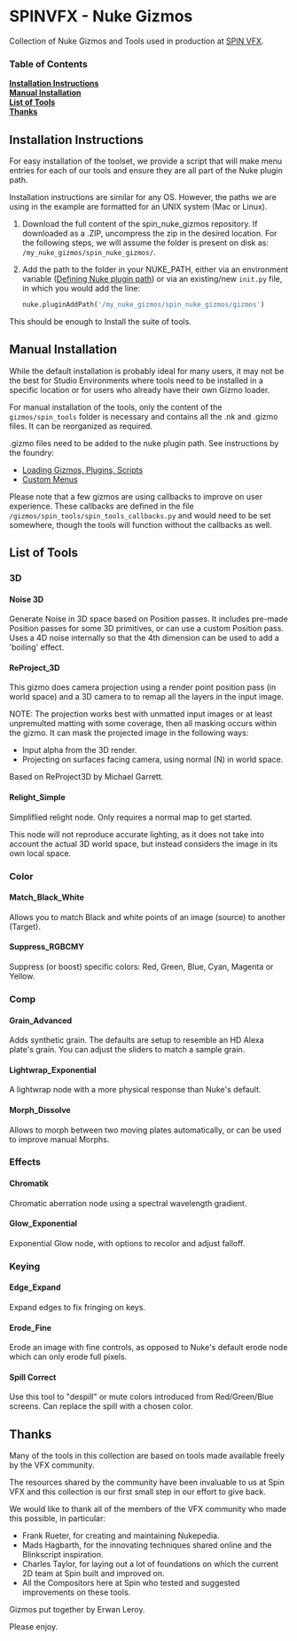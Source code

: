 # SPINVFX - Nuke Gizmos
Collection of Nuke Gizmos and Tools used in production at [SPIN VFX](http://www.spinvfx.com/).
 
### Table of Contents
**[Installation Instructions](#installation-instructions)**<br>
**[Manual Installation](#manual-installation)**<br>
**[List of Tools](#list-of-tools)**<br>
**[Thanks](#thanks)**

## Installation Instructions
For easy installation of the toolset, we provide a script that will make menu entries for each of our tools and ensure 
they are all part of the Nuke plugin path.

Installation instructions are similar for any OS. However, the paths we are using in the example are formatted for an 
UNIX system (Mac or Linux).

1. Download the full content of the spin_nuke_gizmos repository. If downloaded
as a .ZIP, uncompress the zip in the desired location. For the following steps, we will assume the folder is present 
on disk as: `/my_nuke_gizmos/spin_nuke_gizmos/`.
2. Add the path to the folder in your NUKE_PATH, either via an environment variable ([Defining Nuke plugin path](
https://learn.foundry.com/nuke/content/comp_environment/configuring_nuke/defining_nuke_plugin_path.html)) or 
via an existing/new `init.py` file, in which you would add the line: 

    ```python
    nuke.pluginAddPath('/my_nuke_gizmos/spin_nuke_gizmos/gizmos')
    ```
    
This should be enough to Install the suite of tools.


## Manual Installation
While the default installation is probably ideal for many users, it may not be the best for Studio Environments 
where tools need to be installed in a specific location or for users who already have their own Gizmo loader.

For manual installation of the tools, only the content of the `gizmos/spin_tools` folder is necessary and contains all 
the .nk and .gizmo files. 
It can be reorganized as required.

.gizmo files need to be added to the nuke plugin path. See instructions by the foundry: 
- [Loading Gizmos, Plugins, Scripts](
https://learn.foundry.com/nuke/content/comp_environment/configuring_nuke/loading_gizmos_plugins_scripts.html)
- [Custom Menus](
https://learn.foundry.com/nuke/content/comp_environment/configuring_nuke/custom_menus_toolbars.html)
 
Please note that a few gizmos are using callbacks to improve on user experience. These callbacks are defined in the 
file `/gizmos/spin_tools/spin_tools_callbacks.py` and would need to be set somewhere, though the tools will function 
without the callbacks as well.

## List of Tools

### 3D
#### Noise 3D
Generate Noise in 3D space based on Position passes. It includes pre-made Position passes for some 3D primitives, or 
can use a custom Position pass. Uses a 4D noise internally so that the 4th dimension can be used to add a 'boiling' 
effect.
#### ReProject_3D
This gizmo does camera projection using a render point position pass (in world space) and a 3D camera to 
to remap all the layers in the input image.

NOTE: The projection works best with unmatted input images or at least unpremulted matting with some coverage, 
then all masking occurs within the gizmo.
It can mask the projected image in the following ways:
- Input alpha from the 3D render.
- Projecting on surfaces facing camera, using normal (N) in world space.

Based on ReProject3D by Michael Garrett.
#### Relight_Simple
Simpliflied relight node. Only requires a normal map to get started.

This node will not reproduce accurate lighting, 
as it does not take into account the actual 3D world space, but instead considers the image in its own local space.

### Color
#### Match_Black_White
Allows you to match Black and white points of an image (source) to another (Target).
#### Suppress_RGBCMY
Suppress (or boost) specific colors: Red, Green, Blue, Cyan, Magenta or Yellow.

### Comp
#### Grain_Advanced
Adds synthetic grain. The defaults are setup to resemble an HD Alexa plate's grain.
You can adjust the sliders to match a sample grain.
#### Lightwrap_Exponential
A lightwrap node with a more physical response than Nuke's default.
#### Morph_Dissolve
Allows to morph between two moving plates automatically, or can be used to improve manual Morphs.

### Effects
#### Chromatik
Chromatic aberration node using a spectral wavelength gradient.
#### Glow_Exponential
Exponential Glow node, with options to recolor and adjust falloff.

### Keying
#### Edge_Expand
Expand edges to fix fringing on keys.
#### Erode_Fine
Erode an image with fine controls, as opposed to Nuke's default erode node which can only erode full pixels.
#### Spill Correct
Use this tool to "despill" or mute colors introduced from Red/Green/Blue screens. Can replace the spill with a chosen
color.


## Thanks
Many of the tools in this collection are based on tools made available freely by the VFX community.

The resources shared by the community have been invaluable to us at Spin VFX and this collection is our first small
step in our effort to give back.

We would like to thank all of the members of the VFX community who made this possible, in particular:
- Frank Rueter, for creating and maintaining Nukepedia.
- Mads Hagbarth, for the innovating techniques shared online and the Blinkscript inspiration.
- Charles Taylor, for laying out a lot of foundations on which the current 2D team at Spin built and improved on.
- All the Compositors here at Spin who tested and suggested improvements on these tools.

Gizmos put together by Erwan Leroy.

Please enjoy.
